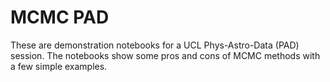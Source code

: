 # MCMC PAD

These are demonstration notebooks for a UCL Phys-Astro-Data (PAD) session. The notebooks show some pros and cons of MCMC methods with a few simple examples. 


